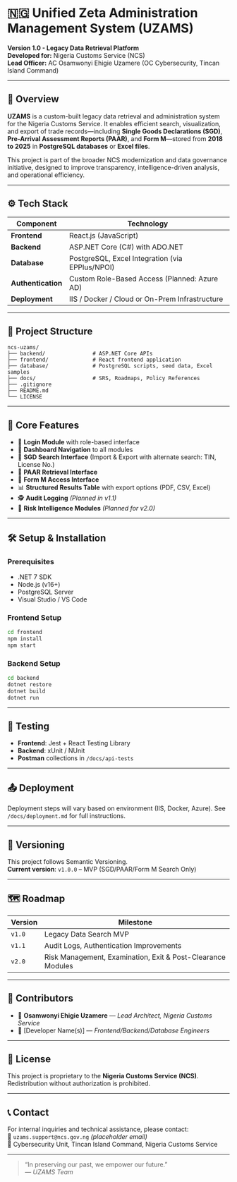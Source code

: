 
# 🇳🇬 Unified Zeta Administration Management System (UZAMS)

**Version 1.0 - Legacy Data Retrieval Platform**  
**Developed for:** Nigeria Customs Service (NCS)  
**Lead Officer:** AC Osamwonyi Ehigie Uzamere (OC Cybersecurity, Tincan Island Command)

---

## 📜 Overview

**UZAMS** is a custom-built legacy data retrieval and administration system for the Nigeria Customs Service. It enables efficient search, visualization, and export of trade records—including **Single Goods Declarations (SGD)**, **Pre-Arrival Assessment Reports (PAAR)**, and **Form M**—stored from **2018 to 2025** in **PostgreSQL databases** or **Excel files**.

This project is part of the broader NCS modernization and data governance initiative, designed to improve transparency, intelligence-driven analysis, and operational efficiency.

---

## ⚙️ Tech Stack

| Component      | Technology         |
|----------------|--------------------|
| **Frontend**   | React.js (JavaScript) |
| **Backend**    | ASP.NET Core (C#) with ADO.NET |
| **Database**   | PostgreSQL, Excel Integration (via EPPlus/NPOI) |
| **Authentication** | Custom Role-Based Access (Planned: Azure AD) |
| **Deployment** | IIS / Docker / Cloud or On-Prem Infrastructure |

---

## 📁 Project Structure

```
ncs-uzams/
├── backend/               # ASP.NET Core APIs
├── frontend/              # React frontend application
├── database/              # PostgreSQL scripts, seed data, Excel samples
├── docs/                  # SRS, Roadmaps, Policy References
├── .gitignore
├── README.md
└── LICENSE
```

---

## 🚀 Core Features

- 🔐 **Login Module** with role-based interface
- 🧭 **Dashboard Navigation** to all modules
- 📄 **SGD Search Interface** (Import & Export with alternate search: TIN, License No.)
- 📑 **PAAR Retrieval Interface**
- 🧾 **Form M Access Interface**
- 📊 **Structured Results Table** with export options (PDF, CSV, Excel)
- 🕵️ **Audit Logging** *(Planned in v1.1)*
- 🧠 **Risk Intelligence Modules** *(Planned for v2.0)*

---

## 🛠️ Setup & Installation

### Prerequisites

- .NET 7 SDK
- Node.js (v16+)
- PostgreSQL Server
- Visual Studio / VS Code

### Frontend Setup

```bash
cd frontend
npm install
npm start
```

### Backend Setup

```bash
cd backend
dotnet restore
dotnet build
dotnet run
```

---

## 🧪 Testing

- **Frontend**: Jest + React Testing Library
- **Backend**: xUnit / NUnit
- **Postman** collections in `/docs/api-tests`

---

## 📤 Deployment

Deployment steps will vary based on environment (IIS, Docker, Azure). See `/docs/deployment.md` for full instructions.

---

## 📌 Versioning

This project follows Semantic Versioning.  
**Current version**: `v1.0.0` – MVP (SGD/PAAR/Form M Search Only)

---

## 🗺️ Roadmap

| Version | Milestone |
|---------|-----------|
| `v1.0`  | Legacy Data Search MVP |
| `v1.1`  | Audit Logs, Authentication Improvements |
| `v2.0`  | Risk Management, Examination, Exit & Post-Clearance Modules |

---

## 👥 Contributors

- 👤 **Osamwonyi Ehigie Uzamere** — _Lead Architect, Nigeria Customs Service_
- 👤 [Developer Name(s)] — _Frontend/Backend/Database Engineers_

---

## 🔐 License

This project is proprietary to the **Nigeria Customs Service (NCS)**. Redistribution without authorization is prohibited.

---

## 📞 Contact

For internal inquiries and technical assistance, please contact:  
📧 `uzams.support@ncs.gov.ng` *(placeholder email)*  
📍 Cybersecurity Unit, Tincan Island Command, Nigeria Customs Service

---

> “In preserving our past, we empower our future.”  
> — *UZAMS Team*
